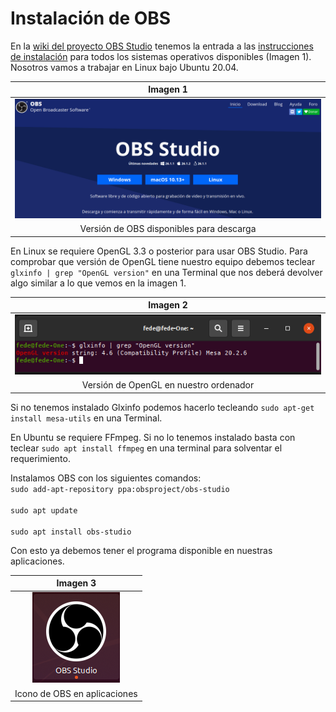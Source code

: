 # Instalación de OBS
En la [wiki del proyecto OBS Studio](https://obsproject.com/wiki/) tenemos la entrada a las [instrucciones de instalación](https://obsproject.com/wiki/Install-Instructions) para todos los sistemas operativos disponibles (Imagen 1). Nosotros vamos a trabajar en Linux bajo Ubuntu 20.04.

<center>

| Imagen 1 |
|:-:|
| ![Versión de OBS disponibles para descarga](../img/instalacion/i1.png) |
| Versión de OBS disponibles para descarga |

</center>

En Linux se requiere OpenGL 3.3 o posterior para usar OBS Studio. Para comprobar que versión de OpenGL tiene nuestro equipo debemos teclear `glxinfo | grep "OpenGL version"` en una Terminal que nos deberá devolver algo similar a lo que vemos en la imagen 1.

<center>

| Imagen 2 |
|:-:|
| ![Versión de OpenGL en nuestro ordenador](../img/instalacion/i2.png) |
| Versión de OpenGL en nuestro ordenador |

</center>

Si no tenemos instalado Glxinfo podemos hacerlo tecleando `sudo apt-get install mesa-utils` en una Terminal.

En Ubuntu se requiere FFmpeg. Si no lo tenemos instalado basta con teclear `sudo apt install ffmpeg` en una terminal para solventar el requerimiento.

Instalamos OBS con los siguientes comandos:
<br> `sudo add-apt-repository ppa:obsproject/obs-studio` </br>
<br> `sudo apt update` </br>
<br> `sudo apt install obs-studio` </br>

Con esto ya debemos tener el programa disponible en nuestras aplicaciones.

<center>

| Imagen 3 |
|:-:|
| ![Icono de OBS en aplicaciones](../img/instalacion/i3.png) |
| Icono de OBS en aplicaciones |

</center>